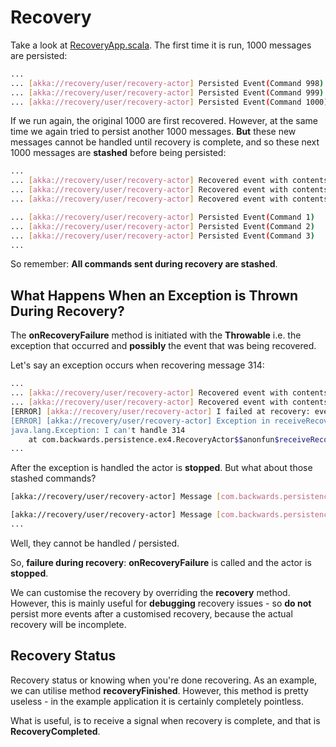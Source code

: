 # Recovery

Take a look at [RecoveryApp.scala](../src/main/scala/ex4/RecoveryApp.scala). The first time it is run, 1000 messages are persisted:

```bash
...
... [akka://recovery/user/recovery-actor] Persisted Event(Command 998)
... [akka://recovery/user/recovery-actor] Persisted Event(Command 999)
... [akka://recovery/user/recovery-actor] Persisted Event(Command 1000)
```

If we run again, the original 1000 are first recovered. However, at the same time we again tried to persist another 1000 messages. **But** these new messages cannot be handled until recovery is complete, and so these next 1000 messages are **stashed** before being persisted:

```bash
...
... [akka://recovery/user/recovery-actor] Recovered event with contents: Command 998
... [akka://recovery/user/recovery-actor] Recovered event with contents: Command 999
... [akka://recovery/user/recovery-actor] Recovered event with contents: Command 1000

... [akka://recovery/user/recovery-actor] Persisted Event(Command 1)
... [akka://recovery/user/recovery-actor] Persisted Event(Command 2)
... [akka://recovery/user/recovery-actor] Persisted Event(Command 3)
...
```

So remember: **All commands sent during recovery are stashed**.

## What Happens When an Exception is Thrown During Recovery?

The **onRecoveryFailure** method is initiated with the **Throwable** i.e. the exception that occurred and **possibly** the event that was being recovered.

Let's say an exception occurs when recovering message 314:

```bash
...
... [akka://recovery/user/recovery-actor] Recovered event with contents: Command 312
... [akka://recovery/user/recovery-actor] Recovered event with contents: Command 313
[ERROR] [akka://recovery/user/recovery-actor] I failed at recovery: event = Some(Event(Command 314)), cause = I can't handle 314
[ERROR] [akka://recovery/user/recovery-actor] Exception in receiveRecover when replaying event type [com.backwards.persistence.ex4.Event] with sequence number [314] for persistenceId [recovery-actor].
java.lang.Exception: I can't handle 314
	at com.backwards.persistence.ex4.RecoveryActor$$anonfun$receiveRecover$1.applyOrElse(Recovery.scala:29)
...	
```

After the exception is handled the actor is **stopped**. But what about those stashed commands?

```bash
[akka://recovery/user/recovery-actor] Message [com.backwards.persistence.ex4.Command] without sender to Actor[akka://recovery/user/recovery-actor#-262855277] was not delivered. [1] dead letters encountered. If this is not an expected behavior, then [Actor[akka://recovery/user/recovery-actor#-262855277]] may have terminated unexpectedly, This logging can be turned off or adjusted with configuration settings 'akka.log-dead-letters' and 'akka.log-dead-letters-during-shutdown'.

[akka://recovery/user/recovery-actor] Message [com.backwards.persistence.ex4.Command] without sender to Actor[akka://recovery/user/recovery-actor#-262855277] was not delivered. [2] dead letters encountered. If this is not an expected behavior, then [Actor[akka://recovery/user/recovery-actor#-262855277]] may have terminated unexpectedly, This logging can be turned off or adjusted with configuration settings 'akka.log-dead-letters' and 'akka.log-dead-letters-during-shutdown'.
...
```

Well, they cannot be handled / persisted.

So, **failure during recovery**: **onRecoveryFailure** is called and the actor is **stopped**.

We can customise the recovery by overriding the **recovery** method. However, this is mainly useful for **debugging** recovery issues - so **do not** persist more events after a customised recovery, because the actual recovery will be incomplete.

## Recovery Status

Recovery status or knowing when you're done recovering. As an example, we can utilise method **recoveryFinished**. However, this method is pretty useless - in the example application it is certainly completely pointless.

What is useful, is to receive a signal when recovery is complete, and that is **RecoveryCompleted**.
